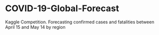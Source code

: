 # COVID-19-Global-Forecast
Kaggle Competition. Forecasting confirmed cases and fatalities between April 15 and May 14 by region
